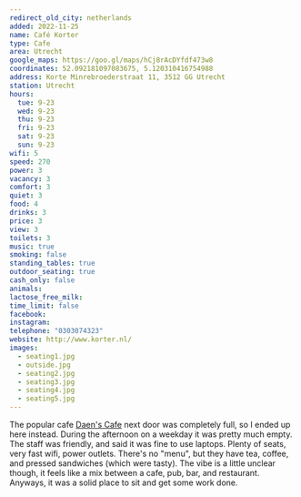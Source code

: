 ```yaml
---
redirect_old_city: netherlands
added: 2022-11-25
name: Café Korter
type: Cafe
area: Utrecht
google_maps: https://goo.gl/maps/hCj8rAcDYfdf473w8
coordinates: 52.092181097083675, 5.120310416754988
address: Korte Minrebroederstraat 11, 3512 GG Utrecht
station: Utrecht
hours:
  tue: 9-23
  wed: 9-23
  thu: 9-23
  fri: 9-23
  sat: 9-23
  sun: 9-23
wifi: 5
speed: 270
power: 3
vacancy: 3
comfort: 3
quiet: 3
food: 4
drinks: 3
price: 3
view: 3
toilets: 3
music: true
smoking: false
standing_tables: true
outdoor_seating: true
cash_only: false
animals: 
lactose_free_milk: 
time_limit: false
facebook: 
instagram: 
telephone: "0303074323"
website: http://www.korter.nl/
images:
  - seating1.jpg
  - outside.jpg
  - seating2.jpg
  - seating3.jpg
  - seating4.jpg
  - seating5.jpg
---
```


The popular cafe [Daen's Cafe](https://cafeandcowork.com/netherlands/daens-cafe/) next door was completely full, so I ended up here instead. During the afternoon on a weekday it was pretty much empty. The staff was friendly, and said it was fine to use laptops. Plenty of seats, very fast wifi, power outlets. There's no "menu", but they have tea, coffee, and pressed sandwiches (which were tasty). The vibe is a little unclear though, it feels like a mix between a cafe, pub, bar, and restaurant. Anyways, it was a solid place to sit and get some work done.
